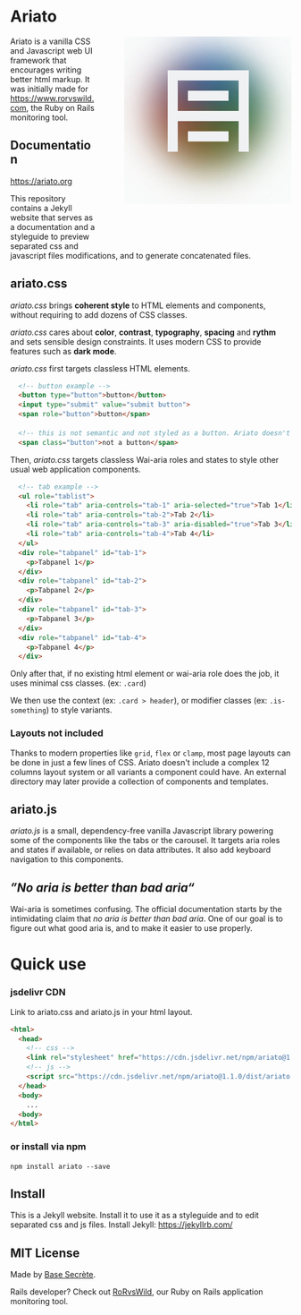 # Ariato

<img align="right" width="300px" src="assets/images/ariato.jpg" style="margin: 0 0 72px 48px;" />

Ariato is a vanilla CSS and Javascript web UI framework that encourages writing better html markup. It was initially made for https://www.rorvswild.com, the Ruby on Rails monitoring tool.

## Documentation
https://ariato.org

This repository contains a Jekyll website that serves as a documentation and a styleguide to preview separated css and javascript files modifications, and to generate concatenated files.

## ariato.css
*ariato.css* brings **coherent style** to HTML elements and components, without requiring to add dozens of CSS classes.

*ariato.css* cares about **color**, **contrast**, **typography**, **spacing** and **rythm** and sets sensible design constraints. It uses modern CSS to provide features such as **dark mode**.

*ariato.css* first targets classless HTML elements.

```html
  <!-- button example -->
  <button type="button">button</button>
  <input type="submit" value="submit button">
  <span role="button">button</span>

  <!-- this is not semantic and not styled as a button. Ariato doesn't include a .button class since there are already better ways. -->
  <span class="button">not a button</span>
```

Then, *ariato.css* targets classless Wai-aria roles and states to style other usual web application components.

```html
  <!-- tab example -->
  <ul role="tablist">
    <li role="tab" aria-controls="tab-1" aria-selected="true">Tab 1</li>
    <li role="tab" aria-controls="tab-2">Tab 2</li>
    <li role="tab" aria-controls="tab-3" aria-disabled="true">Tab 3</li>
    <li role="tab" aria-controls="tab-4">Tab 4</li>
  </ul>
  <div role="tabpanel" id="tab-1">
    <p>Tabpanel 1</p>
  </div>
  <div role="tabpanel" id="tab-2">
    <p>Tabpanel 2</p>
  </div>
  <div role="tabpanel" id="tab-3">
    <p>Tabpanel 3</p>
  </div>
  <div role="tabpanel" id="tab-4">
    <p>Tabpanel 4</p>
  </div>
```

Only after that, if no existing html element or wai-aria role does the job, it uses minimal css classes. (ex: ```.card```)

We then use the context (ex: ```.card > header```), or modifier classes (ex: ```.is-something```) to style variants. 

### Layouts not included
Thanks to modern properties like ```grid```, ```flex``` or ```clamp```, most page layouts can be done in just a few lines of CSS. Ariato doesn't include a complex 12 columns layout system or all variants a component could have. An external directory may later provide a collection of components and templates.

## ariato.js

*ariato.js* is a small, dependency-free vanilla Javascript library powering some of the components like the tabs or the carousel. It targets aria roles and states if available, or relies on data attributes. It also add keyboard navigation to this components.

## *”No aria is better than bad aria“*

Wai-aria is sometimes confusing. The official documentation starts by the intimidating claim that *no aria is better than bad aria*. One of our goal is to figure out what good aria is, and to make it easier to use properly.

# Quick use

### jsdelivr CDN

Link to ariato.css and ariato.js in your html layout.

```html
<html>
  <head>
    <!-- css -->
    <link rel="stylesheet" href="https://cdn.jsdelivr.net/npm/ariato@1.1.0/dist/ariato.min.css" type="text/css">
    <!-- js -->
    <script src="https://cdn.jsdelivr.net/npm/ariato@1.1.0/dist/ariato.min.js"></script>
  </head>
  <body>
    ...
  <body>
</html>
```

### or install via npm

```shell
npm install ariato --save
```


## Install 

This is a Jekyll website. Install it to use it as a styleguide and to edit separated css and js files.
Install Jekyll: https://jekyllrb.com/


## MIT License

Made by [Base Secrète](https://basesecrete.com).

Rails developer? Check out [RoRvsWild](https://rorvswild.com), our Ruby on Rails application monitoring tool.


